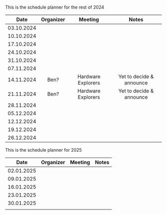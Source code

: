 This is the schedule planner for the rest of 2024

| Date | Organizer | Meeting | Notes |
| :---: | :---: | :---: | :---: |
| 03.10.2024 |  |  |  |
| 10.10.2024 |  |  |  |
| 17.10.2024 |  |  |  |
| 24.10.2024 |  |  |  |
| 31.10.2024 |  |  |  |
| 07.11.2024 |  |  |  |
| 14.11.2024 | Ben? | Hardware Explorers | Yet to decide & announce |
| 21.11.2024 | Ben? | Hardware Explorers | Yet to decide & announce |
| 28.11.2024 |  |  |  |
| 05.12.2024 |  |  |  |
| 12.12.2024 |  |  |  |
| 19.12.2024 |  |  |  |
| 26.12.2024 |  |  |  |

This is the schedule planner for 2025

| Date | Organizer | Meeting | Notes |
| :---: | :---: | :---: | :---: |
| 02.01.2025 |  |  |  |
| 09.01.2025 |  |  |  |
| 16.01.2025 |  |  |  |
| 23.01.2025 |  |  |  |
| 30.01.2025 |  |  |  |
|  |  |  |  |







